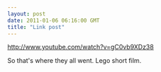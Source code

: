 ```yaml
---
layout: post
date: 2011-01-06 06:16:00 GMT
title: "Link post"
---
```

<http://www.youtube.com/watch?v=gC0vb9XDz38>

So that's where they all went.  Lego short film.